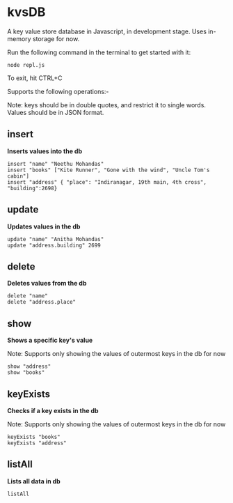 # kvsDB

A key value store database in Javascript, in development stage.
Uses in-memory storage for now.

Run the following command in the terminal to get started with it:

`node repl.js`     

To exit, hit CTRL+C

Supports the following operations:-

Note: keys should be in double quotes, and restrict it to single words. Values should be in JSON format.

## insert

**Inserts values into the db**      

`insert "name" "Neethu Mohandas"`       
`insert "books" ["Kite Runner", "Gone with the wind", "Uncle Tom's cabin"]`      
`insert "address" { "place": "Indiranagar, 19th main, 4th cross", "building":2698}`

## update

**Updates values in the db**

`update "name" "Anitha Mohandas"`      
`update "address.building" 2699`    

## delete

**Deletes values from the db**

`delete "name"`        
`delete "address.place"`        

## show

**Shows a specific key's value**

Note: Supports only showing the values of outermost keys in the db for now

`show "address"`             
`show "books"`           

## keyExists

**Checks if a key exists in the db**

Note: Supports only showing the values of outermost keys in the db for now

`keyExists "books"`           
`keyExists "address"`             

## listAll

**Lists all data in db**

`listAll`      

